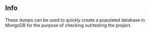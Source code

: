 ## Info
These dumps can be used to quickly create a populated database in MongoDB for the purpose of checking out/testing the project.
